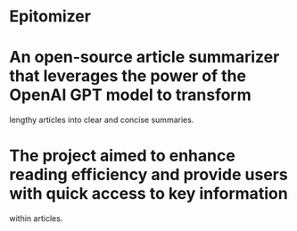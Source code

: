﻿# Epitomizer

# An open-source article summarizer that leverages the power of the OpenAI GPT model to transform
lengthy articles into clear and concise summaries.

# The project aimed to enhance reading efficiency and provide users with quick access to key information
within articles.

